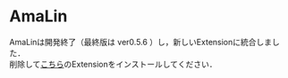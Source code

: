 AmaLin
======

AmaLinは開発終了（最終版は ver0.5.6 ）し，新しいExtensionに統合しました．  
削除して[こちら](https://github.com/tknhs/K.I.Tools)のExtensionをインストールしてください．
